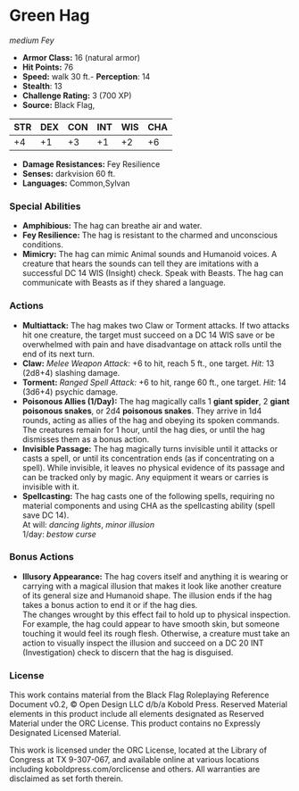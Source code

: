 # Green Hag

*medium* *Fey*

- **Armor Class:** 16 (natural armor)
- **Hit Points:** 76 
- **Speed:** walk 30 ft.- **Perception**: 14
- **Stealth**: 13
- **Challenge Rating:** 3 (700 XP)
- **Source:** Black Flag,

| STR | DEX | CON | INT | WIS | CHA |
| --- | --- | --- | --- | --- | --- |
| +4 | +1 | +3 | +1 | +2 | +6 |

- **Damage Resistances:** Fey Resilience
- **Senses:** darkvision 60 ft.
- **Languages:** Common,Sylvan

### Special Abilities

- **Amphibious:** The hag can breathe air and water.
- **Fey Resilience:** The hag is resistant to the charmed and unconscious conditions.
- **Mimicry:** The hag can mimic Animal sounds and Humanoid voices. A creature that hears the sounds can tell they are imitations with a successful DC 14 WIS (Insight) check. Speak with Beasts. The hag can communicate with Beasts as if they shared a language.

### Actions

- **Multiattack:** The hag makes two Claw or Torment attacks. If two attacks hit one creature, the target must succeed on a DC 14 WIS save or be overwhelmed with pain and have disadvantage on attack rolls until the end of its next turn.
- **Claw:** _Melee Weapon Attack:_ +6 to hit, reach 5 ft., one target. _Hit:_ 13 (2d8+4) slashing damage.
- **Torment:** _Ranged Spell Attack:_ +6 to hit, range 60 ft., one target. _Hit:_ 14 (3d6+4) psychic damage.
- **Poisonous Allies (1/Day):** The hag magically calls 1 **giant spider**, 2 **giant poisonous snakes**, or 2d4 **poisonous snakes**. They arrive in 1d4 rounds, acting as allies of the hag and obeying its spoken commands. The creatures remain for 1 hour, until the hag dies, or until the hag dismisses them as a bonus action.
- **Invisible Passage:** The hag magically turns invisible until it attacks or casts a spell, or until its concentration ends (as if concentrating on a spell). While invisible, it leaves no physical evidence of its passage and can be tracked only by magic. Any equipment it wears or carries is invisible with it.
- **Spellcasting:** The hag casts one of the following spells, requiring no material components and using CHA as the spellcasting ability (spell save DC 14).<br>At will: _dancing lights_, _minor illusion_<br>1/day: _bestow curse_

### Bonus Actions

- **Illusory Appearance:** The hag covers itself and anything it is wearing or carrying with a magical illusion that makes it look like another creature of its general size and Humanoid shape. The illusion ends if the hag takes a bonus action to end it or if the hag dies.<br>The changes wrought by this effect fail to hold up to physical inspection. For example, the hag could appear to have smooth skin, but someone touching it would feel its rough flesh. Otherwise, a creature must take an action to visually inspect the illusion and succeed on a DC 20 INT (Investigation) check to discern that the hag is disguised.


### License

This work contains material from the Black Flag Roleplaying Reference Document v0.2, © Open Design LLC d/b/a Kobold Press. Reserved Material elements in this product include all elements designated as Reserved Material under the ORC License. This product contains no Expressly Designated Licensed Material.

This work is licensed under the ORC License, located at the Library of Congress at TX 9-307-067, and available online at various locations including koboldpress.com/orclicense and others. All warranties are disclaimed as set forth therein.
